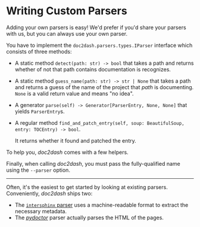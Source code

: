 # Writing Custom Parsers

Adding your own parsers is easy!
We'd prefer if you'd share your parsers with us, but you can always use your own parser.

You have to implement the `doc2dash.parsers.types.IParser` interface which consists of three methods:

- A static method `detect(path: str) -> bool` that takes a path and returns whether of not that path contains documentation is recognizes.
- A static method `guess_name(path: str) -> str | None` that takes a path and returns a guess of the name of the project that *path* is documenting.
  `None` is a valid return value and means "no idea".
- A generator `parse(self) -> Generator[ParserEntry, None, None]` that yields `ParserEntry`s.
- A regular method `find_and_patch_entry(self, soup: BeautifulSoup, entry: TOCEntry) -> bool`.

  It returns whether it found and patched the entry.

To help you, *doc2dash* comes with a few helpers.

Finally, when calling *doc2dash*, you must pass the fully-qualified name using the `--parser` option.

---

Often, it's the easiest to get started by looking at existing parsers.
Conveniently, *doc2dash* ships two:

- The [`intersphinx` parser](https://github.com/hynek/doc2dash/blob/main/src/doc2dash/parsers/intersphinx.py) uses a machine-readable format to extract the necessary metadata.
- The [*pydoctor*](https://github.com/hynek/doc2dash/blob/main/src/doc2dash/parsers/pydoctor.py) parser actually parses the HTML of the pages.
